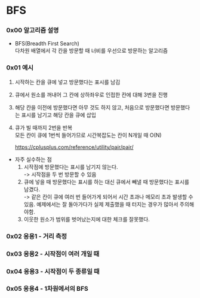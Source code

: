 # BFS

### 0x00 알고리즘 설명
- BFS(Breadth First Search)  
    다차원 배열에서 각 칸을 방문할 때 너비를 우선으로 방문하는 알고리즘

### 0x01 예시
1. 시작하는 칸을 큐에 넣고 방문했다는 표시를 남김
2. 큐에서 원소를 꺼내어 그 칸에 상하좌우로 인접한 칸에 대해 3번을 진행
3. 해당 칸을 이전에 방문했다면 아무 것도 하지 않고, 처음으로 방문했다면 방문했다는 표시를 남기고 해당 칸을 큐에 삽입
4. 큐가 빌 때까지 2번을 반복  
    모든 칸이 큐에 1번씩 들어가므로 시간복잡도는 칸이 N개일 때 O(N)

    https://cplusplus.com/reference/utility/pair/pair/

- 자주 실수하는 점
    1. 시작점에 방문했다는 표시를 남기지 않는다.  
    -> 시작점을 두 번 방문할 수 있음
    2. 큐에 넣을 때 방문했다는 표시를 하는 대신 큐에서 빼낼 때 방문했다는 표시를 남겼다.  
    -> 같은 칸이 큐에 여러 번 들어가게 되어서 시간 초과나 메모리 초과 발생할 수 있음. 예제에서는 잘 돌아가다가 실제 제출했을 때 터지는 경우가 많아서 주의해야함.
    3. 이웃한 원소가 범위를 벗어났는지에 대한 체크를 잘못했다. 

### 0x02 응용1 - 거리 측정
### 0x03 응용2 - 시작점이 여러 개일 때
### 0x04 응용3 - 시작점이 두 종류일 때
### 0x05 응용4 - 1차원에서의 BFS